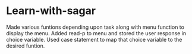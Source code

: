 # Learn-with-sagar
Made various funtions depending upon task along with menu function to display the menu. 
Added read-p to menu and stored the user response in choice variable. 
Used case statement to map that choice variable to the desired funtion. 
